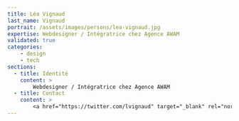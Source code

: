 ```yaml
---
title: Léa Vignaud
last_name: Vignaud
portrait: /assets/images/persons/lea-vignaud.jpg
expertise: Webdesigner / Intégratrice chez Agence AWAM
validated: true
categories:
    - design
    - tech
sections:
  - title: Identité
    content: >
        Webdesigner / Intégratrice chez Agence AWAM
  - title: Contact
    content: >
        <a href="https://twitter.com/lvignaud" target="_blank" rel="noreferrer">Twitter</a>
---
```

